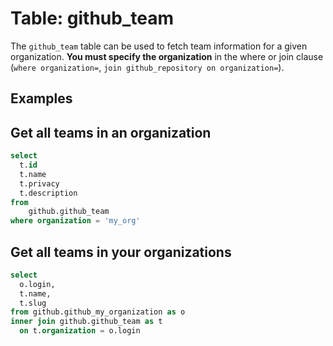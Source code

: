 # Table: github_team

The `github_team` table can be used to fetch team information for a given organization. **You must specify the organization** in the where or join clause (`where organization=`, `join github_repository on organization=`).

## Examples

## Get all teams in an organization

```sql
select
  t.id
  t.name
  t.privacy
  t.description
from
    github.github_team
where organization = 'my_org'
```

## Get all teams in your organizations

```sql
select
  o.login,
  t.name,
  t.slug
from github.github_my_organization as o
inner join github.github_team as t
  on t.organization = o.login
```
